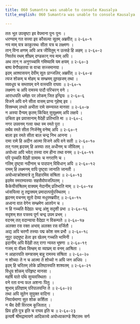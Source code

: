 ```yaml
---
title: 060 Sumantra was unable to console Kausalya
title_english: 060 Sumantra was unable to console Kausalya

---
```


<div class="audioEmbed"  caption="श्रीराम-हरिसीताराममूर्ति-घनपाठिभ्यां वचनम्" src="https://archive.org/download/Ramayana-recitation-Sriram-harisItArAmamUrti-Ghanapaati-v2/Kanda_2/Kanda_2_AYK-060-Sumanthra_Krutha_Kousalya_Santvanam.mp3"></div>

ततः भूत उपसृष्टा इव वेपमाना पुनः पुनः ।  
धरण्याम् गत सत्त्वा इव कौसल्या सूतम् अब्रवीत् ॥ २-६०-१  
नय माम् यत्र काकुत्स्थः सीता यत्र च लक्ष्मणः ।  
तान् विना क्षणम् अपि अत्र जीवितुम् न उत्सहे हि अहम् ॥ २-६०-२  
निवर्तय रथम् शीघ्रम् दण्डकान् नय माम् अपि ।  
अथ तान् न अनुगच्चामि गमिष्यामि यम क्षयम् ॥ २-६०-३  
बाष्प वेगौपहतया स वाचा सज्जमानया ।  
इदम् आश्वासयन् देवीम् सूतः प्रान्जलिर् अब्रवीत् ॥ २-६०-४  
त्यज शोकम् च मोहम् च सम्भ्रमम् दुह्खजम् तथा ।  
व्यवधूय च सम्तापम् वने वत्स्यति राघवः ॥ २-६०-५  
लक्ष्मणः च अपि रामस्य पादौ परिचरन् वने ।  
आराधयति धर्मज्ञः पर लोकम् जित इन्द्रियः ॥ २-६०-६  
विजने अपि वने सीता वासम् प्राप्य गृहेष्व् इव ।  
विस्रम्भम् लभते अभीता रामे सम्न्यस्त मानसा ॥ २-६०-७  
न अस्या दैन्यम् कृतम् किंचित् सुसूक्ष्मम् अपि लक्षये ।  
उचिता इव प्रवासानाम् वैदेही प्रतिभाति मा ॥ २-६०-८  
नगर उपवनम् गत्वा यथा स्म रमते पुरा ।  
तथैव रमते सीता निर्जनेषु वनेष्व् अपि ॥ २-६०-९  
बाला इव रमते सीता बाल चन्द्र निभ आनना ।  
रामा रामे हि अदीन आत्मा विजने अपि वने सती ॥ २-६०-१०  
तत् गतम् हृदयम् हि अस्याः तत् अधीनम् च जीवितम् ।  
अयोध्या अपि भवेत् तस्या राम हीना तथा वनम् ॥ २-६०-११  
परि पृच्चति वैदेही ग्रामामः च नगराणि च ।  
गतिम् दृष्ट्वा नदीनाम् च पादपान् विविधान् अपि ॥ २-६०-१२  
रामम् हि लक्ष्मनम् वापि पृष्ट्वा जानाति जानती ।  
अयोध्याक्रोशमात्रे तु विहारमिव संश्रिता ॥ २-६०-१३  
इदमेव स्मराम्यस्याः सहसैवोपजल्पितम् ।  
कैकेयीसंश्रितम् वाक्यम् नेदानीम् प्रतिभाति माम् ॥ २-६०-१४  
ध्वंसयित्वा तु तद्वाक्यम् प्रमादात्पर्युपस्थितम् ।  
ह्लदनम् वचनम् सूतो देव्या मधुरमब्रवीत् ॥ २-६०-१५  
अध्वना वात वेगेन सम्भ्रमेण आतपेन च ।  
न हि गच्चति वैदेह्याः चन्द्र अंशु सदृशी प्रभा ॥ २-६०-१६  
सदृशम् शत पत्रस्य पूर्ण चन्द्र उपम प्रभम् ।  
वदनम् तत् वदान्याया वैदेह्या न विकम्पते ॥ २-६०-१७  
अलक्त रस रक्त अभाव् अलक्त रस वर्जितौ ।  
अद्य अपि चरणौ तस्याः पद्म कोश सम प्रभौ ॥ २-६०-१८  
नूपुर उद्घुष्ट हेला इव खेलम् गच्चति भामिनी ।  
इदानीम् अपि वैदेही तत् रागा न्यस्त भूषणा ॥ २-६०-१९  
गजम् वा वीक्ष्य सिम्हम् वा व्याघ्रम् वा वनम् आश्रिता ।  
न आहारयति सम्त्रासम् बाहू रामस्य संश्रिता ॥ २-६०-२०  
न शोच्याः ते न च आत्मा ते शोच्यो न अपि जन अधिपः ।  
इदम् हि चरितम् लोके प्रतिष्ठास्यति शाश्वतम् ॥ २-६०-२१  
विधूय शोकम् परिहृष्ट मानसा ।  
महर्षि याते पथि सुव्यवस्थिताः ।  
वने रता वन्य फल अशनाः पितुः ।  
शुभाम् प्रतिज्ञाम् परिपालयन्ति ते ॥ २-६०-२२  
तथा अपि सूतेन सुयुक्त वादिना ।  
निवार्यमाणा सुत शोक कर्शिता ।  
न चैव देवी विरराम कूजितात् ।  
प्रिय इति पुत्र इति च राघव इति च ॥ २-६०-२३  
इत्यार्षे श्रीमद्रामायणे आदिकाव्ये अयोध्याकाण्डे ष्ष्टितमः सर्गः